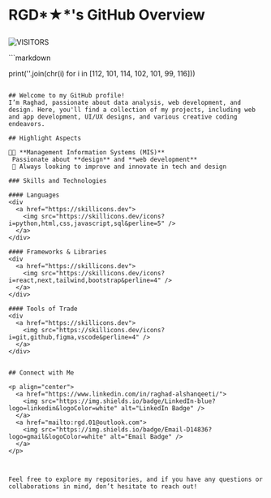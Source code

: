  # RGD*★*'s GitHub Overview <p align="center">
  <img alt="VISITORS" src="https://komarev.com/ghpvc/?username=your-username&style=flat&labelColor=red&logo=github&label=PROFILE+VIEWS&color=971901" />
</p>
```markdown


print(''.join(chr(i) for i in [112, 101, 114, 102, 101, 99, 116]))
```

## Welcome to my GitHub profile! 
I’m Raghad, passionate about data analysis, web development, and design. Here, you'll find a collection of my projects, including web and app development, UI/UX designs, and various creative coding endeavors.

## Highlight Aspects

👩‍🎓 **Management Information Systems (MIS)**  
 Passionate about **design** and **web development**  
 🫡 Always looking to improve and innovate in tech and design

### Skills and Technologies

#### Languages
<div 
  <a href="https://skillicons.dev">
    <img src="https://skillicons.dev/icons?i=python,html,css,javascript,sql&perline=5" />
  </a>
</div>

#### Frameworks & Libraries
<div 
  <a href="https://skillicons.dev">
    <img src="https://skillicons.dev/icons?i=react,next,tailwind,bootstrap&perline=4" />
  </a>
</div>

#### Tools of Trade
<div 
  <a href="https://skillicons.dev">
    <img src="https://skillicons.dev/icons?i=git,github,figma,vscode&perline=4" />
  </a>
</div>


## Connect with Me

<p align="center">
  <a href="https://www.linkedin.com/in/raghad-alshanqeeti/">
    <img src="https://img.shields.io/badge/LinkedIn-blue?logo=linkedin&logoColor=white" alt="LinkedIn Badge" />
  </a>
  <a href="mailto:rgd.01@outlook.com">
    <img src="https://img.shields.io/badge/Email-D14836?logo=gmail&logoColor=white" alt="Email Badge" />
  </a>
</p>



Feel free to explore my repositories, and if you have any questions or collaborations in mind, don’t hesitate to reach out!

 
